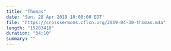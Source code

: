 ```yaml
---
title: "Thomas"
date: 'Sun, 28 Apr 2019 10:00:00 EDT'
file: "https://crosssermons.cflcn.org/2019-04-30-thomas.m4a"
length: "15203410"
duration: "34:10"
summary: ""
---
```

